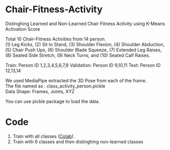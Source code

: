 # Chair-Fitness-Activity
Distinghing Learned and Non-Learned Chair Fitness Activity using K-Means Activation Score


Total 10 Chair-Fitness Activities from 14 person.
<br/>(1) Leg Kicks, (2) Sit to Stand, (3) Shoulder Flexion, (4) Shoulder Abduction, (5) Chair Push Ups, (6) Shoulder Blade Squeeze, (7) Extended Leg Raises, (8) Seated Side Stretch, (9) Neck Turns, and (10) Seated Calf Raises.

Train: Person ID 1,2,3,4,5,6,7,8
Validation: Person ID 9,10,11
Test: Person ID 12,13,14

We used MediaPipe extracted the 3D Pose from each of the frame.
<br/>The file named as : class_activity_person.pickle
<br/>Data Shape: Frames, Joints, XYZ

You can use pickle package to load the data.

# Code
1) Train with all classes (<a target="_blank" href="https://colab.research.google.com/drive/102Itf091GPzpxDVmYiPeGVmnc0iKVDYz?usp=sharing">Colab</a>).
2) Train with 6 classes and then distinghing non-learned classes
